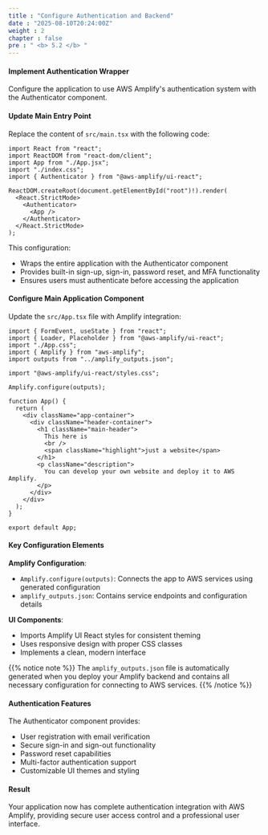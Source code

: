 ```yaml
---
title : "Configure Authentication and Backend"
date : "2025-08-10T20:24:00Z"
weight : 2
chapter : false
pre : " <b> 5.2 </b> "
---
```


#### Implement Authentication Wrapper

Configure the application to use AWS Amplify's authentication system with the Authenticator component.

#### Update Main Entry Point

Replace the content of `src/main.tsx` with the following code:

```tsx
import React from "react";
import ReactDOM from "react-dom/client";
import App from "./App.jsx";
import "./index.css";
import { Authenticator } from "@aws-amplify/ui-react";

ReactDOM.createRoot(document.getElementById("root")!).render(
  <React.StrictMode>
    <Authenticator>
      <App />
    </Authenticator>
  </React.StrictMode>
);
```

This configuration:
- Wraps the entire application with the Authenticator component
- Provides built-in sign-up, sign-in, password reset, and MFA functionality
- Ensures users must authenticate before accessing the application

#### Configure Main Application Component

Update the `src/App.tsx` file with Amplify integration:

```tsx
import { FormEvent, useState } from "react";
import { Loader, Placeholder } from "@aws-amplify/ui-react";
import "./App.css";
import { Amplify } from "aws-amplify";
import outputs from "../amplify_outputs.json";

import "@aws-amplify/ui-react/styles.css";

Amplify.configure(outputs);

function App() {
  return (
    <div className="app-container">
      <div className="header-container">
        <h1 className="main-header">
          This here is
          <br />
          <span className="highlight">just a website</span>
        </h1>
        <p className="description">
          You can develop your own website and deploy it to AWS Amplify.
        </p>
      </div>
    </div>
  );
}

export default App;
```

#### Key Configuration Elements

**Amplify Configuration**:
- `Amplify.configure(outputs)`: Connects the app to AWS services using generated configuration
- `amplify_outputs.json`: Contains service endpoints and configuration details

**UI Components**:
- Imports Amplify UI React styles for consistent theming
- Uses responsive design with proper CSS classes
- Implements a clean, modern interface

{{% notice note %}}
The `amplify_outputs.json` file is automatically generated when you deploy your Amplify backend and contains all necessary configuration for connecting to AWS services.
{{% /notice %}}

#### Authentication Features

The Authenticator component provides:
- User registration with email verification
- Secure sign-in and sign-out functionality
- Password reset capabilities
- Multi-factor authentication support
- Customizable UI themes and styling

#### Result

Your application now has complete authentication integration with AWS Amplify, providing secure user access control and a professional user interface.
